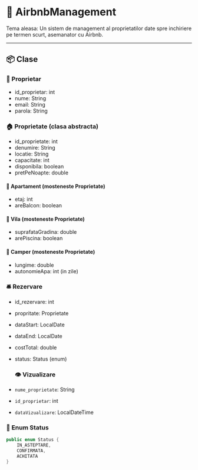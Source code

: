 # 🏡 AirbnbManagement

Tema aleasa: Un sistem de management al proprietatilor date spre inchiriere pe termen scurt, asemanator cu Airbnb.

---

## 📦 Clase

### 👤 Proprietar
- id_proprietar: int  
- nume: String  
- email: String  
- parola: String  

### 🏠 Proprietate (clasa abstracta)
- id_proprietate: int  
- denumire: String  
- locatie: String  
- capacitate: int  
- disponibila: boolean  
- pretPeNoapte: double  

#### 🏢 Apartament (mosteneste Proprietate)
- etaj: int  
- areBalcon: boolean  

#### 🏡 Vila (mosteneste Proprietate)
- suprafataGradina: double  
- arePiscina: boolean  

#### 🚐 Camper (mosteneste Proprietate)
- lungime: double  
- autonomieApa: int (in zile)

### 🛎️ Rezervare
- id_rezervare: int  
- propritate: Proprietate  
- dataStart: LocalDate  
- dataEnd: LocalDate  
- costTotal: double  
- status: Status (enum)

  ### 👁️ Vizualizare  
- `nume_proprietate`: String    
- `id_proprietar`: int  
- `dataVizualizare`: LocalDateTime    


### 🧾 Enum Status

```java
public enum Status {
    IN_ASTEPTARE,
    CONFIRMATA,
    ACHITATA
}

